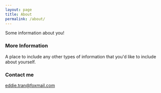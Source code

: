 ```yaml
---
layout: page
title: About
permalink: /about/
---
```


Some information about you!

### More Information

A place to include any other types of information that you'd like to include about yourself.

### Contact me

[eddie.tran@foxmail.com](mailto:eddie.tran@foxmail.com)
